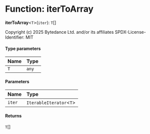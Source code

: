 # Function: iterToArray

**iterToArray**<`T`>(`iter`): `T`\[]

Copyright (c) 2025 Bytedance Ltd. and/or its affiliates
SPDX-License-Identifier: MIT

#### Type parameters

| Name | Type |
| :------ | :------ |
| `T` | `any` |

#### Parameters

| Name | Type |
| :------ | :------ |
| `iter` | `IterableIterator`<`T`> |

#### Returns

`T`\[]
